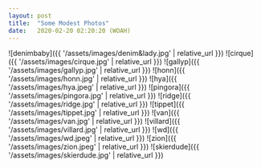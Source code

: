 ```yaml
---
layout: post
title:  "Some Modest Photos"
date:   2020-02-20 02:20:20 (WOAH)
---
```


![denimbaby]({{ '/assets/images/denim&lady.jpg' | relative_url }})
![cirque]({{ '/assets/images/cirque.jpg' | relative_url }})
![gallyp]({{ '/assets/images/gallyp.jpg' | relative_url }})
![honn]({{ '/assets/images/honn.jpg' | relative_url }})
![hya]({{ '/assets/images/hya.jpeg' | relative_url }})
![pingora]({{ '/assets/images/pingora.jpg' | relative_url }})
![ridge]({{ '/assets/images/ridge.jpg' | relative_url }})
![tippet]({{ '/assets/images/tippet.jpg' | relative_url }})
![van]({{ '/assets/images/van.jpg' | relative_url }})
![villard]({{ '/assets/images/villard.jpg' | relative_url }})
![wd]({{ '/assets/images/wd.jpeg' | relative_url }})
![zion]({{ '/assets/images/zion.jpeg' | relative_url }})
![skierdude]({{ '/assets/images/skierdude.jpg' | relative_url }})






[jekyll-docs]: https://jekyllrb.com/docs/home
[jekyll-gh]:   https://github.com/jekyll/jekyll
[jekyll-talk]: https://talk.jekyllrb.com/
